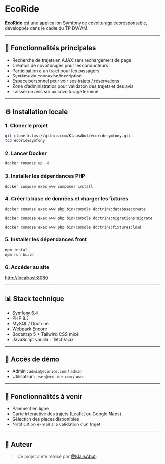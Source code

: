 # EcoRide

**EcoRide** est une application Symfony de covoiturage écoresponsable, développée dans le cadre du TP DWWM.

---

## 🚗 Fonctionnalités principales

* Recherche de trajets en AJAX sans rechargement de page
* Création de covoiturages pour les conducteurs
* Participation à un trajet pour les passagers
* Système de connexion/inscription
* Espace personnel pour voir ses trajets / réservations
* Zone d'administration pour validation des trajets et des avis
* Laisser un avis sur un covoiturage terminé

---

## ⚙️ Installation locale

### 1. Cloner le projet

```bash
git clone https://github.com/KlausAbut/ecoridesymfony.git
tcd ecoridesymfony
```

### 2. Lancer Docker

```bash
docker compose up -d
```

### 3. Installer les dépendances PHP

```bash
docker compose exec www composer install
```

### 4. Créer la base de données et charger les fixtures

```bash
docker compose exec www php bin/console doctrine:database:create

docker compose exec www php bin/console doctrine:migrations:migrate

docker compose exec www php bin/console doctrine:fixtures:load
```

### 5. Installer les dépendances front

```bash
npm install
npm run build
```

### 6. Accéder au site

[http://localhost:8080](http://localhost:8080)

---

## 📊 Stack technique

* Symfony 6.4
* PHP 8.2
* MySQL / Doctrine
* Webpack Encore
* Bootstrap 5 + Tailwind CSS mixé
* JavaScript vanilla + fetch/ajax

---

## 🤖 Accès de démo

* Admin : `admin@ecoride.com` / `admin`
* Utilisateur : `user@ecoride.com` / `user`

---

## 🔧 Fonctionnalités à venir

* Paiement en ligne
* Carte interactive des trajets (Leaflet ou Google Maps)
* Sélection des places disponibles
* Notification e-mail à la validation d’un trajet

---

## 🚧 Auteur

> Ce projet a été réalisé par [@KlausAbut](https://github.com/KlausAbut).
